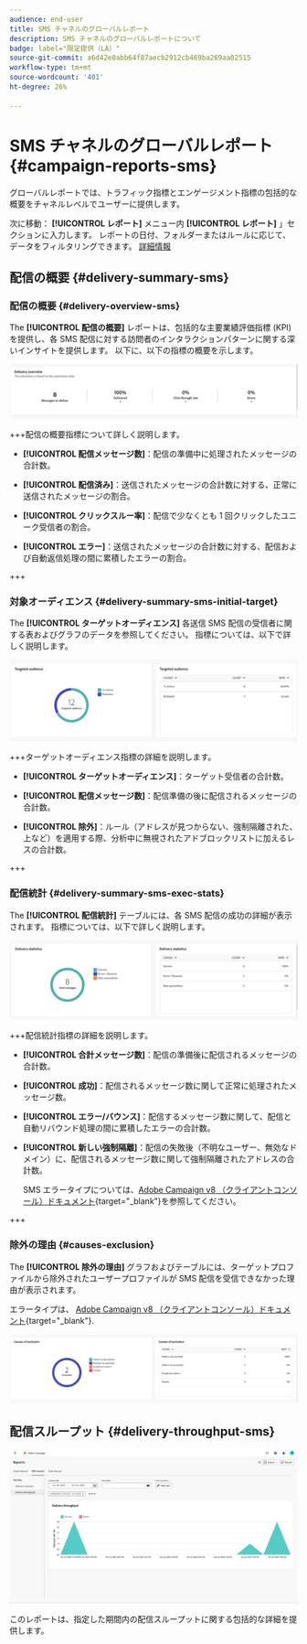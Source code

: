 ```yaml
---
audience: end-user
title: SMS チャネルのグローバルレポート
description: SMS チャネルのグローバルレポートについて
badge: label="限定提供（LA）"
source-git-commit: a6d42e0abb64f87aecb2912cb469ba269aa02515
workflow-type: tm+mt
source-wordcount: '401'
ht-degree: 26%

---
```


# SMS チャネルのグローバルレポート {#campaign-reports-sms}

グローバルレポートでは、トラフィック指標とエンゲージメント指標の包括的な概要をチャネルレベルでユーザーに提供します。

次に移動： **[!UICONTROL レポート]** メニュー内 **[!UICONTROL レポート]** 」セクションに入力します。 レポートの日付、フォルダーまたはルールに応じて、データをフィルタリングできます。 [詳細情報](global-reports.md)

## 配信の概要 {#delivery-summary-sms}

### 配信の概要 {#delivery-overview-sms}

The **[!UICONTROL 配信の概要]** レポートは、包括的な主要業績評価指標 (KPI) を提供し、各 SMS 配信に対する訪問者のインタラクションパターンに関する深いインサイトを提供します。 以下に、以下の指標の概要を示します。

![](assets/global_report_sms_delivery_overview.png)

+++配信の概要指標について詳しく説明します。

* **[!UICONTROL 配信メッセージ数]**：配信の準備中に処理されたメッセージの合計数。

* **[!UICONTROL 配信済み]**：送信されたメッセージの合計数に対する、正常に送信されたメッセージの割合。

* **[!UICONTROL クリックスルー率]**：配信で少なくとも 1 回クリックしたユニーク受信者の割合。

* **[!UICONTROL エラー]**：送信されたメッセージの合計数に対する、配信および自動返信処理の間に累積したエラーの割合。

+++

### 対象オーディエンス {#delivery-summary-sms-initial-target}

The **[!UICONTROL ターゲットオーディエンス]** 各送信 SMS 配信の受信者に関する表およびグラフのデータを参照してください。 指標については、以下で詳しく説明します。

![](assets/global_report_sms_targeted_audience.png)

+++ターゲットオーディエンス指標の詳細を説明します。

* **[!UICONTROL ターゲットオーディエンス]**：ターゲット受信者の合計数。

* **[!UICONTROL 配信メッセージ数]**：配信準備の後に配信されるメッセージの合計数。

* **[!UICONTROL 除外]**：ルール（アドレスが見つからない、強制隔離された、上など）を適用する際、分析中に無視されたアドブロックリストに加えるレスの合計数。

+++

### 配信統計 {#delivery-summary-sms-exec-stats}

The **[!UICONTROL 配信統計]** テーブルには、各 SMS 配信の成功の詳細が表示されます。 指標については、以下で詳しく説明します。

![](assets/global_report_sms_delivery_statistics.png)

+++配信統計指標の詳細を説明します。

* **[!UICONTROL 合計メッセージ数]**：配信の準備後に配信されるメッセージの合計数。

* **[!UICONTROL 成功]**：配信されるメッセージ数に関して正常に処理されたメッセージ数。

* **[!UICONTROL エラー/バウンス]**：配信するメッセージ数に関して、配信と自動リバウンド処理の間に累積したエラーの合計数。

* **[!UICONTROL 新しい強制隔離]**：配信の失敗後（不明なユーザー、無効なドメイン）に、配信されるメッセージ数に関して強制隔離されたアドレスの合計数。

  SMS エラータイプについては、[Adobe Campaign v8 （クライアントコンソール）ドキュメント](https://experienceleague.adobe.com/docs/campaign/campaign-v8/send/failures/delivery-failures.html?lang=ja#sms-quarantines){target="_blank"}を参照してください。

+++

### 除外の理由 {#causes-exclusion}

The **[!UICONTROL 除外の理由]** グラフおよびテーブルには、ターゲットプロファイルから除外されたユーザープロファイルが SMS 配信を受信できなかった理由が表示されます。

エラータイプは、 [Adobe Campaign v8 （クライアントコンソール）ドキュメント](https://experienceleague.adobe.com/docs/campaign/campaign-v8/send/failures/delivery-failures.html?lang=ja#email-error-types){target="_blank"}.

![](assets/global_report_sms_causes_exclusion.png)

## 配信スループット {#delivery-throughput-sms}

![](assets/global_report_sms_delivery_throughput.png)

このレポートは、指定した期間内の配信スループットに関する包括的な詳細を提供します。
